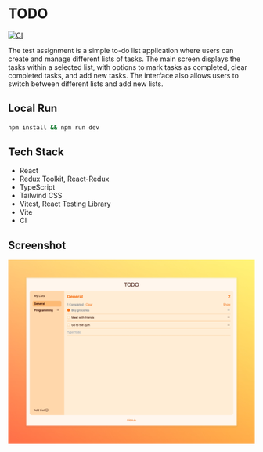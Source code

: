 # TODO

[![CI](https://github.com/amalumian/ta-todo/actions/workflows/ci.yml/badge.svg)](https://github.com/amalumian/ta-todo/actions/workflows/ci.yml)

The test assignment is a simple to-do list application where users can create and manage different lists of tasks. The main screen displays the tasks within a selected list, with options to mark tasks as completed, clear completed tasks, and add new tasks. The interface also allows users to switch between different lists and add new lists.

## Local Run

```bash
npm install && npm run dev
```

## Tech Stack

- React
- Redux Toolkit, React-Redux
- TypeScript
- Tailwind CSS
- Vitest, React Testing Library
- Vite
- CI

## Screenshot

![Screenshot](./screenshot.jpeg)
